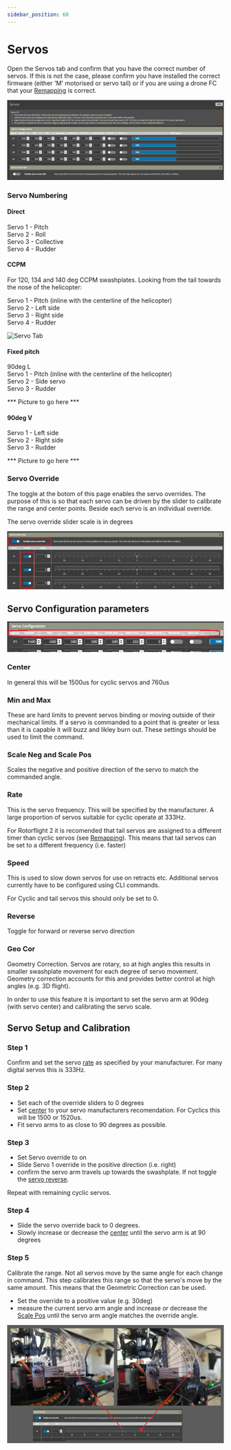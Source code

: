 ```yaml
---
sidebar_position: 60
---
```


# Servos
Open the Servos tab and confirm that you have the correct number of servos. If this is not the case, please confirm you have installed the correct firmware (either 'M' motorised or servo tail) or if you are using a drone FC that your [Remapping](Remapping.md)  is correct.

![Servo Tab](./img/servo-1.png)

### Servo Numbering
#### Direct  
Servo 1 - Pitch  
Servo 2 - Roll  
Servo 3 - Collective  
Servo 4 - Rudder  

#### CCPM  
For 120, 134 and 140 deg CCPM swashplates. 
Looking from the tail towards the nose of the helicopter:

Servo 1 - Pitch (inline with the centerline of the helicopter)    
Servo 2 - Left side  
Servo 3 - Right side  
Servo 4 - Rudder  

![Servo Tab](./img/servo-2.png)

#### Fixed pitch  
90deg L  
Servo 1 - Pitch (inline with the centerline of the helicopter)    
Servo 2 - Side servo  
Servo 3 - Rudder  

*** Picture to go here ***

#### 90deg V   
Servo 1 - Left side    
Servo 2 - Right side  
Servo 3 - Rudder  

*** Picture to go here ***

### Servo Override
The toggle at the botom of this page enables the servo overrides. The purpose of this is so that each servo can be driven by the slider to calibrate the range and center points. Beside each servo is an individual override.

The servo override slider scale is in degrees

![Servo Tab](./img/servo-3.png)

## Servo Configuration parameters 
![Servo Tab](./img/servo-4.png)

### Center
In general this will be 1500us for cyclic servos and 760us

### Min and Max
These are hard limits to prevent servos binding or moving outside of their mechanical limits. If a servo is commanded to a point that is greater or less than it is capable it will buzz and likley burn out. These settings should be used to limit the command.

### Scale Neg and Scale Pos
Scales the negative and positive direction of the servo to match the commanded angle.

### Rate 
This is the servo frequency. This will be specified by the manufacturer. A large proportion of servos suitable for cyclic operate at 333Hz.  

For Rotorflight 2 it is recomended that tail servos are assigned to a different timer than cyclic servos (see [Remapping](Remapping.md)). This means that tail servos can be set to a different frequency (i.e. faster)  

### Speed
This is used to slow down servos for use on retracts etc. Additional servos currently have to be configured using CLI commands. 

For Cyclic and tail servos this should only be set to 0. 

### Reverse
Toggle for forward or reverse servo direction

### Geo Cor
Geometry Correction. Servos are rotary, so at high angles this results in smaller swashplate movement for each degree of servo movement. Geometry correction accounts for this and provides better control at high angles (e.g. 3D flight).

In order to use this feature it is important to set the servo arm at 90deg (with servo center) and calibrating the servo scale. 

## Servo Setup and Calibration
### Step 1
Confirm and set the servo [rate](#rate) as specified by your manufacturer. For many digital servos this is 333Hz.

### Step 2
* Set each of the override sliders to 0 degrees
* Set [center](#center) to your servo manufacturers recomendation. For Cyclics this will be 1500 or 1520us. 
* Fit servo arms to as close to 90 degrees as possible.

### Step 3
* Set Servo override to on
* Slide Servo 1 override in the positive direction (i.e. right)
* confirm the servo arm travels up towards the swashplate. If not toggle the [servo reverse](#reverse).

Repeat with remaining cyclic servos.

### Step 4
* Slide the servo override back to 0 degrees. 
* Slowly increase or decrease the [center](#center) until the servo arm is at 90 degrees

### Step 5
Calibrate the range. Not all servos move by the same angle for each change in command. This step calibrates this range so that the servo's move by the same amount. This means that the Geometric Correction can be used.
* Set the override to a positive value (e.g. 30deg)
* measure the current servo arm angle and increase or decrease the [Scale Pos](#scale-neg-and-scale-pos) until the servo arm angle matches the override angle.

![Servo Tab](./img/servo-5.png)




